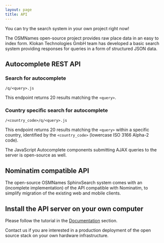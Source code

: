 ```yaml
---
layout: page
title: API
---
```


You can try the search system in your own project right now!

The OSMNames open-source project provides raw place data in an easy to index form.
Klokan Technologies GmbH team has developed a basic search system providing responses for queries in a form of structured JSON data.

## Autocomplete REST API

### Search for autocomplete

 `/q/<query>.js`

This endpoint returns 20 results matching the `<query>`.

### Country specific search for autocomplete

`/<country_code>/q/<query>.js`

This endpoint returns 20 results matching the `<query>` within a specific country, identified by the `<country_code>` (lowercase ISO 3166 Alpha-2 code).

The JavaScript Autocomplete components submitting AJAX queries to the server is open-source as well.

## Nominatim compatible API

The open-source OSMNames SphinxSearch system comes with an (incomplete implementation) of the API compatible with Nominatim, to simplify migration of the existing web and mobile clients.

<!---
## Get your free key

This free map place search service is available only for a non-commercial use and demonstration purposes.

Get your free access key:

<form method="post" action="" class="padt-1">
  <input type="email" name="email" class="input-text inline" placeholder="Your email">
  <input type="submit" value="Send" class="btn-gray-dark">
</form>

## Autocomplete JavaScript component

You can easily create OSMNames autocomplete using prepared JavaScript component:

{% highlight html %}
<html>
  <head>
    <script src="https://osmnames.org/api/v1/autocomplete.js"></script>
    <link href="https://osmnames.org/api/v1/autocomplete.css" rel="stylesheet" />
  </head>
  <body>
    <input autocomplete="off" id="search" type="text" />
    <script>
      var autocomplete = new kt.OsmNamesAutocomplete(
          'search', 'https://search.osmnames.org/', '{API_KEY}');
      // Replace {API_KEY} with your own key from https://osmnames.org/api

      autocomplete.registerCallback(function(item) {
        alert(JSON.stringify(item, ' ', 2));
      });
    </script>
  </body>
</html>
{% endhighlight %}
-->

## Install the API server on your own computer

Please follow the tutorial in the [Documentation](http://osmnames.org/docs/) section.

Contact us if you are interested in a production deployment of the open source stack on your own hardware infrastructure.
